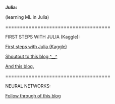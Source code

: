 **Julia:**  

(learning ML in Julia)

====================================

FIRST STEPS WITH JULIA (Kaggle):

[First steps with Julia (Kaggle)](https://www.kaggle.com/c/street-view-getting-started-with-julia/details/julia-tutorial)

[Shoutout to this blog ^__^](http://learningjulialang.blogspot.co.uk/)

[And this blog.](http://bensadeghi.com/decision-trees-julia/)

====================================

NEURAL NETWORKS: 

[Follow through of this blog](http://blog.yhathq.com/posts/julia-neural-networks.html)


